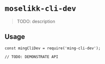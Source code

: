 # `moselikk-cli-dev`

> TODO: description

## Usage

```
const mingCliDev = require('ming-cli-dev');

// TODO: DEMONSTRATE API
```
